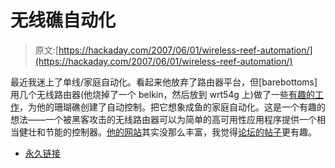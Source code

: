 # 无线礁自动化

> 原文:[https://hackaday.com/2007/06/01/wireless-reef-automation/](https://hackaday.com/2007/06/01/wireless-reef-automation/)

最近我迷上了单线/家庭自动化。看起来他放弃了路由器平台，但[barebottoms]用几个无线路由器(他烧掉了一个 belkin，然后放到 wrt54g 上)做了一些[有趣的工作](http://bytality.com/wrrc/index.cfm?doc=Wireless%20Recycled%20Reef%20Controller)，为他的珊瑚礁创建了自动控制。把它想象成鱼的家庭自动化。这是一个有趣的想法——一个被黑客攻击的无线路由器可以为简单的高可用性应用程序提供一个相当健壮和节能的控制器。[他的网站](http://bytality.com/wrrc/index.cfm?doc=Wireless%20Recycled%20Reef%20Controller)其实没那么丰富，我觉得[论坛的帖子](http://www.reefcentral.com/forums/showthread.php?s=&threadid=484912)更有趣。

*   [永久链接](http://bytality.com/wrrc/index.cfm?doc=Wireless%20Recycled%20Reef%20Controller)